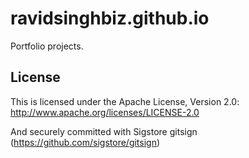 # ravidsinghbiz.github.io

Portfolio projects.

## License

This is licensed under the Apache License, Version 2.0: http://www.apache.org/licenses/LICENSE-2.0

And securely committed with Sigstore gitsign (https://github.com/sigstore/gitsign)
